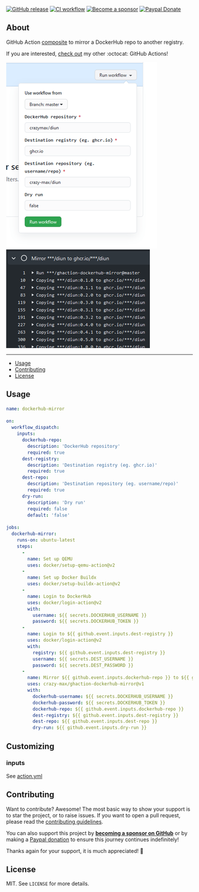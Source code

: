 [![GitHub release](https://img.shields.io/github/release/crazy-max/ghaction-dockerhub-mirror.svg?style=flat-square)](https://github.com/crazy-max/ghaction-dockerhub-mirror/releases/latest)
[![CI workflow](https://img.shields.io/github/workflow/status/crazy-max/ghaction-dockerhub-mirror/ci?label=ci&logo=github&style=flat-square)](https://github.com/crazy-max/ghaction-dockerhub-mirror/actions?workflow=test)
[![Become a sponsor](https://img.shields.io/badge/sponsor-crazy--max-181717.svg?logo=github&style=flat-square)](https://github.com/sponsors/crazy-max)
[![Paypal Donate](https://img.shields.io/badge/donate-paypal-00457c.svg?logo=paypal&style=flat-square)](https://www.paypal.me/crazyws)

## About

GitHub Action [composite](https://docs.github.com/en/actions/creating-actions/creating-a-composite-run-steps-action)
to mirror a DockerHub repo to another registry.

If you are interested, [check out](https://github.com/crazy-max?tab=repositories&q=ghaction&type=source&language=&sort=) my other :octocat: GitHub Actions!

![](.github/workflow_dispatch.png) ![Screenshot](.github/screenshot.png)

___

* [Usage](#usage)
* [Contributing](#contributing)
* [License](#license)

## Usage

```yaml
name: dockerhub-mirror

on:
  workflow_dispatch:
    inputs:
      dockerhub-repo:
        description: 'DockerHub repository'
        required: true
      dest-registry:
        description: 'Destination registry (eg. ghcr.io)'
        required: true
      dest-repo:
        description: 'Destination repository (eg. username/repo)'
        required: true
      dry-run:
        description: 'Dry run'
        required: false
        default: 'false'

jobs:
  dockerhub-mirror:
    runs-on: ubuntu-latest
    steps:
      -
        name: Set up QEMU
        uses: docker/setup-qemu-action@v2
      -
        name: Set up Docker Buildx
        uses: docker/setup-buildx-action@v2
      -
        name: Login to DockerHub
        uses: docker/login-action@v2
        with:
          username: ${{ secrets.DOCKERHUB_USERNAME }}
          password: ${{ secrets.DOCKERHUB_TOKEN }}
      -
        name: Login to ${{ github.event.inputs.dest-registry }}
        uses: docker/login-action@v2
        with:
          registry: ${{ github.event.inputs.dest-registry }}
          username: ${{ secrets.DEST_USERNAME }}
          password: ${{ secrets.DEST_PASSWORD }}
      -
        name: Mirror ${{ github.event.inputs.dockerhub-repo }} to ${{ github.event.inputs.dest-registry }}/${{ github.event.inputs.dest-repo }}
        uses: crazy-max/ghaction-dockerhub-mirror@v1
        with:
          dockerhub-username: ${{ secrets.DOCKERHUB_USERNAME }}
          dockerhub-password: ${{ secrets.DOCKERHUB_TOKEN }}
          dockerhub-repo: ${{ github.event.inputs.dockerhub-repo }}
          dest-registry: ${{ github.event.inputs.dest-registry }}
          dest-repo: ${{ github.event.inputs.dest-repo }}
          dry-run: ${{ github.event.inputs.dry-run }}
```

## Customizing

### inputs

See [action.yml](action.yml)

## Contributing

Want to contribute? Awesome! The most basic way to show your support is to star the project, or to raise issues. If
you want to open a pull request, please read the [contributing guidelines](.github/CONTRIBUTING.md).

You can also support this project by [**becoming a sponsor on GitHub**](https://github.com/sponsors/crazy-max) or by
making a [Paypal donation](https://www.paypal.me/crazyws) to ensure this journey continues indefinitely!

Thanks again for your support, it is much appreciated! :pray:

## License

MIT. See `LICENSE` for more details.
